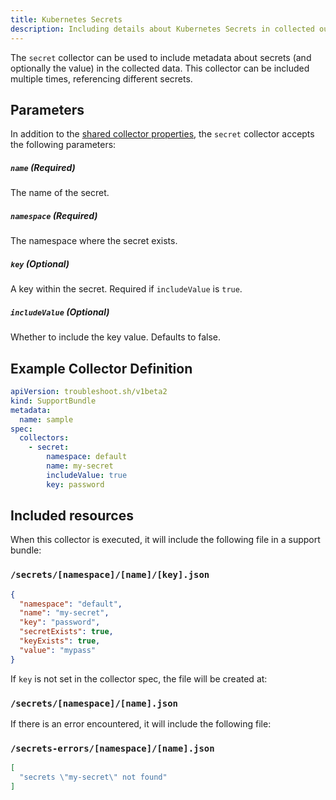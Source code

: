 ```yaml
---
title: Kubernetes Secrets
description: Including details about Kubernetes Secrets in collected output
---
```


The `secret` collector can be used to include metadata about secrets (and optionally the value) in the collected data.
This collector can be included multiple times, referencing different secrets.

## Parameters

In addition to the [shared collector properties](https://troubleshoot.sh/docs/collect/collectors/#shared-properties), the `secret` collector accepts the following parameters:

##### `name` (Required)

The name of the secret.

##### `namespace` (Required)

The namespace where the secret exists.

##### `key` (Optional)

A key within the secret. Required if `includeValue` is `true`.

##### `includeValue` (Optional)

Whether to include the key value. Defaults to false.

## Example Collector Definition

```yaml
apiVersion: troubleshoot.sh/v1beta2
kind: SupportBundle
metadata:
  name: sample
spec:
  collectors:
    - secret:
        namespace: default
        name: my-secret
        includeValue: true
        key: password
```

## Included resources

When this collector is executed, it will include the following file in a support bundle:

### `/secrets/[namespace]/[name]/[key].json`

```json
{
  "namespace": "default",
  "name": "my-secret",
  "key": "password",
  "secretExists": true,
  "keyExists": true,
  "value": "mypass"
}
```

If `key` is not set in the collector spec, the file will be created at:

### `/secrets/[namespace]/[name].json`

If there is an error encountered, it will include the following file:

### `/secrets-errors/[namespace]/[name].json`

```json
[
  "secrets \"my-secret\" not found"
]
```
